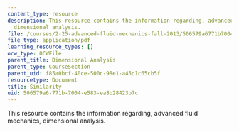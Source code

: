 ```yaml
---
content_type: resource
description: This resource contains the information regarding, advanced fluid mechanics,
  dimensional analysis.
file: /courses/2-25-advanced-fluid-mechanics-fall-2013/506579a6771b7004e583ea8b28423b7c_MIT2_25F13_Similarity.pdf
file_type: application/pdf
learning_resource_types: []
ocw_type: OCWFile
parent_title: Dimensional Analysis
parent_type: CourseSection
parent_uid: f85a0bcf-40ce-500c-98e1-a45d1c65cb5f
resourcetype: Document
title: Similarity
uid: 506579a6-771b-7004-e583-ea8b28423b7c
---
```

This resource contains the information regarding, advanced fluid mechanics, dimensional analysis.

